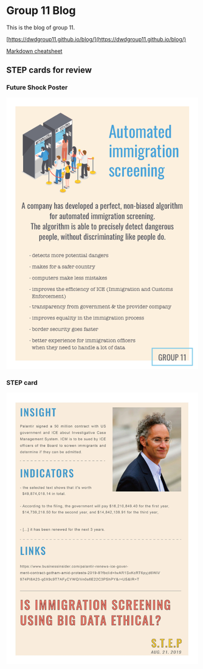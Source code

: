 
# Group 11 Blog
This is the blog of group 11.

[https://dwdgroup11.github.io/blog/](https://dwdgroup11.github.io/blog/)

[Markdown cheatsheet](https://guides.github.com/features/mastering-markdown/)
  
## STEP cards for review
### Future Shock Poster
![Image of future shock poster](A4_V2.png)

### STEP card
![Image of STEP card](STEP.jpg)
